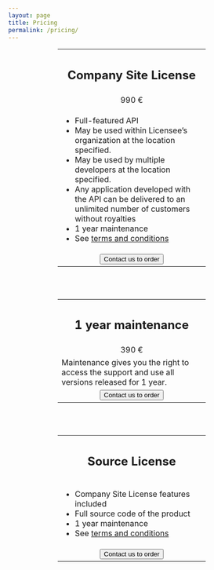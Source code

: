```yaml
---
layout: page
title: Pricing
permalink: /pricing/
---
```


<center>
<table style="width:60%; text-align: center;">
  <tr>
    <th><h2>Company Site License</h2></th>
  </tr>
  <tr>
    <td>990 €</td>
  </tr>
  <tr>
    <td style="text-align:left;">
		<ul>
			<li>Full-featured API</li>
			<li>May be used within Licensee’s organization at the location specified.</li>
			<li>May be used by multiple developers at the location specified.</li>
			<li>Any application developed with the API can be delivered to an unlimited number of customers without royalties</li>
			<li>1 year maintenance</li>
			<li>See <a href="/eula" target="_blank">terms and conditions</a></li>
		</ul>
	</td>
  </tr>
  <tr>
    <td>
		<div class="btn-container">
		  <button title="Contact us" onclick="location.href='/contact'" class="btn-pill">
			<span>Contact us to order</span>
		  </button>
		</div>
	</td>
  </tr>
</table>

<br/><br/>

<table style="width:60%; text-align: center;">
  <tr>
    <th><h2>1 year maintenance</h2></th>
  </tr>
  <tr>
    <td>390 €</td>
  </tr>
  <tr>
    <td style="text-align:left;">
		Maintenance gives you the right to access the support and use all versions released for 1 year.
	</td>
  </tr>
  <tr>
    <td>
		<div class="btn-container">
		  <button title="Contact us" onclick="location.href='/contact'" class="btn-pill">
			<span>Contact us to order</span>
		  </button>
		</div>
	</td>
  </tr>
</table>

<br/><br/>

<table style="width:60%; text-align: center;">
  <tr>
    <th><h2>Source License</h2></th>
  </tr>
  <tr>
    <td style="text-align:left;">
		<ul>
			<li>Company Site License features included</li>
			<li>Full source code of the product</li>
			<li>1 year maintenance</li>
			<li>See <a href="/eula" target="_blank">terms and conditions</a></li>
		</ul>
	</td>
  </tr>
  <tr>
    <td>
		<div class="btn-container">
		  <button title="Contact us" onclick="location.href='/contact'" class="btn-pill">
			<span>Contact us to order</span>
		  </button>
		</div>
	</td>
  </tr>
</table>
</center>
